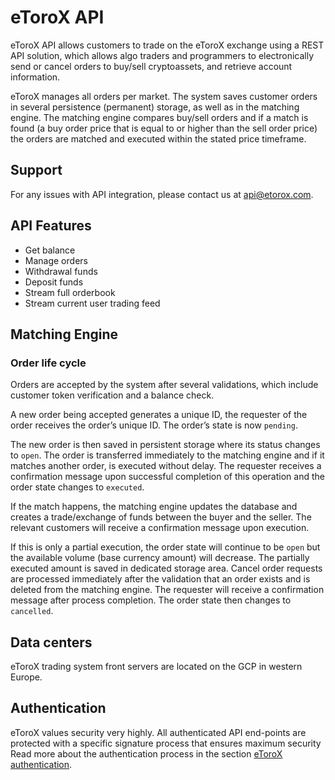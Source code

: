 
# eToroX API

eToroX API allows customers to trade on the eToroX exchange using a REST API solution, which allows algo traders and programmers to electronically send or cancel orders to buy/sell cryptoassets, and retrieve account information.

eToroX manages all orders per market. The system saves  customer orders in several persistence (permanent) storage, as well as in the matching engine. The matching engine compares buy/sell orders and if a match is found (a buy order price that is equal to or higher than the sell order price) the orders are matched and executed within the stated price timeframe.

## Support
For any issues with API integration, please contact us at api@etorox.com.   

## API Features
* Get balance
* Manage orders
* Withdrawal funds
* Deposit funds
* Stream full orderbook
* Stream current user trading feed

## Matching Engine


### Order life cycle
Orders are accepted by the system after several validations, which include customer token verification and a balance check.

A new order being accepted generates a unique ID, the requester of the order receives the order’s unique ID. The order’s state is now `pending`.

The new order is then saved  in persistent storage where its status changes to `open`.
The order is transferred immediately to the matching engine and if it matches another order, is executed without delay. The requester receives a confirmation message upon successful completion of this operation and the order state changes to `executed`. 

If the match happens, the matching engine updates the database and creates a trade/exchange of funds between the buyer and the seller. The relevant customers will receive a confirmation message upon execution. 

If this is only a partial execution, the order state will continue to be `open` but the available volume (base currency amount) will decrease. The partially executed amount is saved in dedicated storage area.
Cancel order requests are processed immediately after the validation that an order exists and is deleted from the matching engine. The requester will receive a confirmation message after process completion. The order state then changes to `cancelled`.

## Data centers
eToroX trading system front servers are located on the GCP in western Europe.

## Authentication
eToroX values security very highly. All authenticated API end-points are protected with a specific signature process that ensures maximum security
Read more about the authentication process in the section [eToroX authentication](authentication).








